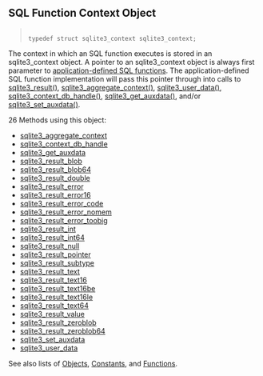 ## SQL Function Context Object




> ```
> 
> typedef struct sqlite3_context sqlite3_context;
> 
> ```



The context in which an SQL function executes is stored in an
sqlite3\_context object. A pointer to an sqlite3\_context object
is always first parameter to [application\-defined SQL functions](../appfunc.html).
The application\-defined SQL function implementation will pass this
pointer through into calls to [sqlite3\_result()](../c3ref/result_blob.html),
[sqlite3\_aggregate\_context()](../c3ref/aggregate_context.html), [sqlite3\_user\_data()](../c3ref/user_data.html),
[sqlite3\_context\_db\_handle()](../c3ref/context_db_handle.html), [sqlite3\_get\_auxdata()](../c3ref/get_auxdata.html),
and/or [sqlite3\_set\_auxdata()](../c3ref/get_auxdata.html).


26 Methods using this object:

* [sqlite3\_aggregate\_context](../c3ref/aggregate_context.html)
* [sqlite3\_context\_db\_handle](../c3ref/context_db_handle.html)
* [sqlite3\_get\_auxdata](../c3ref/get_auxdata.html)
* [sqlite3\_result\_blob](../c3ref/result_blob.html)
* [sqlite3\_result\_blob64](../c3ref/result_blob.html)
* [sqlite3\_result\_double](../c3ref/result_blob.html)
* [sqlite3\_result\_error](../c3ref/result_blob.html)
* [sqlite3\_result\_error16](../c3ref/result_blob.html)
* [sqlite3\_result\_error\_code](../c3ref/result_blob.html)
* [sqlite3\_result\_error\_nomem](../c3ref/result_blob.html)
* [sqlite3\_result\_error\_toobig](../c3ref/result_blob.html)
* [sqlite3\_result\_int](../c3ref/result_blob.html)
* [sqlite3\_result\_int64](../c3ref/result_blob.html)
* [sqlite3\_result\_null](../c3ref/result_blob.html)
* [sqlite3\_result\_pointer](../c3ref/result_blob.html)
* [sqlite3\_result\_subtype](../c3ref/result_subtype.html)
* [sqlite3\_result\_text](../c3ref/result_blob.html)
* [sqlite3\_result\_text16](../c3ref/result_blob.html)
* [sqlite3\_result\_text16be](../c3ref/result_blob.html)
* [sqlite3\_result\_text16le](../c3ref/result_blob.html)
* [sqlite3\_result\_text64](../c3ref/result_blob.html)
* [sqlite3\_result\_value](../c3ref/result_blob.html)
* [sqlite3\_result\_zeroblob](../c3ref/result_blob.html)
* [sqlite3\_result\_zeroblob64](../c3ref/result_blob.html)
* [sqlite3\_set\_auxdata](../c3ref/get_auxdata.html)
* [sqlite3\_user\_data](../c3ref/user_data.html)






See also lists of
 [Objects](../c3ref/objlist.html),
 [Constants](../c3ref/constlist.html), and
 [Functions](../c3ref/funclist.html).


